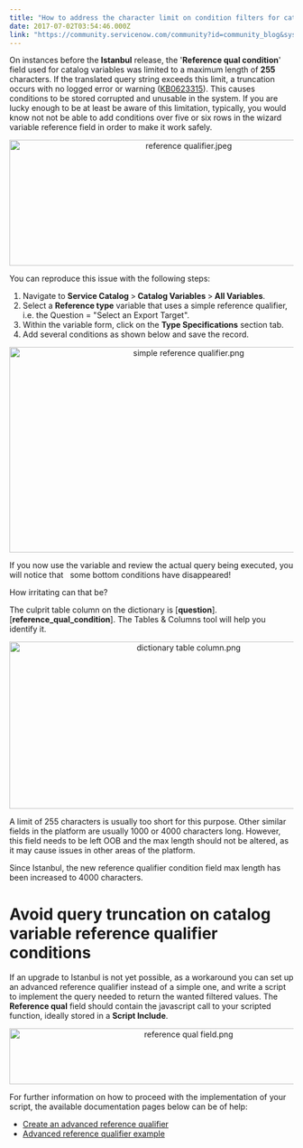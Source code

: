 ```yaml
---
title: "How to address the character limit on condition filters for catalog variables"
date: 2017-07-02T03:54:46.000Z
link: "https://community.servicenow.com/community?id=community_blog&sys_id=bdfce2a5dbd0dbc01dcaf3231f96193c"
---
```

<p>On instances before the <strong>Istanbul</strong><strong></strong> release, the '<strong>Reference qual condition</strong>' field used for catalog variables was limited to a maximum length of <strong>255</strong> characters. If the translated query string exceeds this limit, a truncation occurs with no logged error or warning (<a title="i.service-now.com/kb_view.do?sysparm_article=KB0623315" href="https://hi.service-now.com/kb_view.do?sysparm_article=KB0623315">KB0623315</a>). This causes conditions to be stored corrupted and unusable in the system. If you are lucky enough to be at least be aware of this limitation, typically, you would know not not be able to add conditions over five or six rows in the wizard variable reference field in order to make it work safely.</p><p style="text-align: center;"><img   alt="reference qualifier.jpeg" class="image-5 jive-image" src="7b570486db1017049c9ffb651f961916.iix" style="width: 620px; height: 223px;"/></p><p></p><p>You can reproduce this issue with the following steps:</p><ol><li>Navigate to <strong>Service Catalog </strong>&gt;<strong> Catalog Variables </strong>&gt;<strong> All Variables</strong>.</li><li>Select a <strong>Reference type</strong> variable that uses a simple reference qualifier, i.e. the Question = "Select an Export Target".</li><li>Within the variable form, click on the <strong>Type Specifications</strong> section tab.</li><li>Add several conditions as shown below and save the record.</li></ol><p style="text-align: center;"><img   alt="simple reference qualifier.png" class="image-6 jive-image" src="5053673ddbd01fc068c1fb651f9619ca.iix" style="width: 620px; height: 364px;"/></p><p></p><p>If you now use the variable and review the actual query being executed, you will notice that   some bottom conditions have disappeared!</p><p>How irritating can that be?</p><p></p><p>The culprit table column on the dictionary is [<strong>question</strong>].[<strong>reference_qual_condition</strong>]. The Tables &amp; Columns tool will help you identify it.</p><p style="text-align: center;"><img   alt="dictionary table column.png" class="image-7 jive-image" src="ae9c8dc2db14d344e9737a9e0f96192d.iix" style="width: 620px; height: 296px;"/></p><p></p><p>A limit of 255 characters is usually too short for this purpose. Other similar fields in the platform are usually 1000 or 4000 characters long. However, this field needs to be left OOB and the max length should not be altered, as it may cause issues in other areas of the platform.</p><p></p><p>Since Istanbul, the new reference qualifier condition field max length has been increased to 4000 characters.</p><p></p><h1>Avoid query truncation on catalog variable reference qualifier conditions</h1><p>If an upgrade to Istanbul is not yet possible, as a workaround you can set up an advanced reference qualifier instead of a simple one, and write a script to implement the query needed to return the wanted filtered values. The <strong>Reference qual</strong> field should contain the javascript call to your scripted function, ideally stored in a <strong>Script Include</strong>.</p><p style="text-align: center;"><img   alt="reference qual field.png" class="image-8 jive-image" src="7425ec4edb9457041dcaf3231f961984.iix" style="width: 620px; height: 99px;"/></p><p></p><p>For further information on how to proceed with the implementation of your script, the available documentation pages below can be of help:</p><ul><li><a href="https://docs.servicenow.com/bundle/helsinki-servicenow-platform/page/administer/users-and-groups/concept/c_CreateAnAdvancedRefQualifier.html" title="https://docs.servicenow.com/bundle/helsinki-servicenow-platform/page/administer/users-and-groups/concept/c_CreateAnAdvancedRefQualifier.html">Create an advanced reference qualifier</a></li><li><a href="https://docs.servicenow.com/bundle/helsinki-servicenow-platform/page/script/server-scripting/concept/c_AdvancedReferenceQualifierExample.html" title="https://docs.servicenow.com/bundle/helsinki-servicenow-platform/page/script/server-scripting/concept/c_AdvancedReferenceQualifierExample.html">Advanced reference qualifier example</a></li></ul>